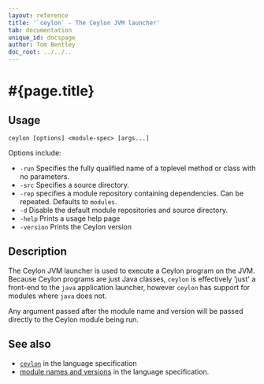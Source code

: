 ```yaml
---
layout: reference
title: '`ceylon` - The Ceylon JVM launcher'
tab: documentation
unique_id: docspage
author: Tom Bentley
doc_root: ../../..
---
```


# #{page.title}

## Usage 

<!-- lang: none -->
    ceylon [options] <module-spec> [args...]

Options include:

* `-run` Specifies the fully qualified name of a toplevel method or class with no parameters.
* `-src` Specifies a source directory. <!-- m4 -->
* `-rep` specifies a module repository containing dependencies. Can be repeated. Defaults to `modules`.
* `-d` Disable the default module repositories and source directory. <!-- m4 -->
* `-help` Prints a usage help page
* `-version` Prints the Ceylon version

## Description

The Ceylon JVM launcher is used to execute a Ceylon program on the JVM. Because Ceylon programs
are just Java classes, `ceylon` is effectively 'just' a front-end to the 
`java` application launcher, however `ceylon` has support for modules where 
`java` does not.

Any argument passed after the module name and version will be passed directly
to the Ceylon module being run.

## See also

* [`ceylon`](#{page.doc_root}/#{site.urls.spec_relative}#thevmfrontent) in the language specification
* [module names and versions](#{page.doc_root}/#{site.urls.spec_relative}#modulenamesandversionidentifiers) in the language specification.

